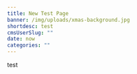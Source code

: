 ```yaml
---
title: New Test Page
banner: /img/uploads/xmas-background.jpg
shortdesc: test
cmsUserSlug: ""
date: now
categories: ""
---
```


test